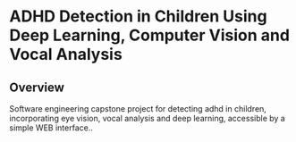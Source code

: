 # ADHD Detection in Children Using Deep Learning, Computer Vision and Vocal Analysis 

<h2>Overview</h2>
Software engineering capstone project for detecting adhd in children, incorporating eye vision, vocal analysis and deep learning, accessible by a simple WEB interface.. 
